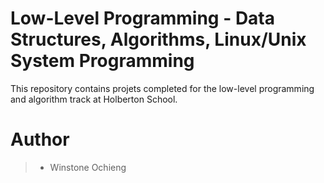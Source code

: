 # Low-Level Programming - Data Structures, Algorithms, Linux/Unix System Programming

This repository contains projets completed for the low-level programming and algorithm track at Holberton School.

# **Author**

> - Winstone Ochieng
